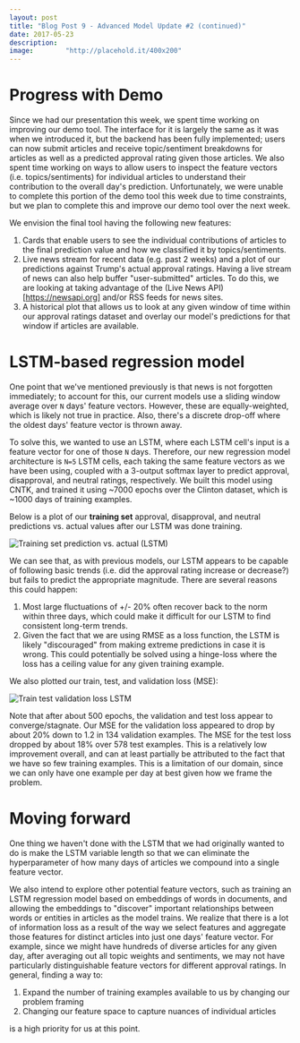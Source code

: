 ```yaml
---
layout: post
title: "Blog Post 9 - Advanced Model Update #2 (continued)"
date: 2017-05-23
description:
image:        "http://placehold.it/400x200"
---
```


# Progress with Demo
Since we had our presentation this week, we spent time working on improving
our demo tool. The interface for it is largely the same as it was when
we introduced it, but the backend has been fully implemented; users can
now submit articles and receive topic/sentiment breakdowns for articles as
well as a predicted approval rating given those articles. We also spent
time working on ways to allow users to inspect the feature vectors
(i.e. topics/sentiments) for individual articles to understand their
contribution to the overall day's prediction. Unfortunately, we were unable
to complete this portion of the demo tool this week due to time constraints,
but we plan to complete this and improve our demo tool over the next week.

We envision the final tool having the following new features:

1. Cards that enable users to see the individual contributions of articles
   to the final prediction value and how we classified it by topics/sentiments.
2. Live news stream for recent data (e.g. past 2 weeks) and a plot of our
   predictions against Trump's actual approval ratings. Having a live stream
   of news can also help buffer "user-submitted" articles. To do this, we
   are looking at taking advantage of the (Live News API)[https://newsapi.org]
   and/or RSS feeds for news sites.
3. A historical plot that allows us to look at any given window of time within
   our approval ratings dataset and overlay our model's predictions for that
   window if articles are available.

# LSTM-based regression model
One point that we've mentioned previously is that news is not forgotten
immediately; to account for this, our current models use a sliding window
average over `N` days' feature vectors. However, these are equally-weighted,
which is likely not true in practice. Also, there's a discrete drop-off where
the oldest days' feature vector is thrown away.

To solve this, we wanted to use an LSTM, where each LSTM cell's input is
a feature vector for one of those `N` days. Therefore, our new regression
model architecture is `N=5` LSTM cells, each taking the same feature vectors
as we have been using, coupled with a 3-output softmax layer to predict
approval, disapproval, and neutral ratings, respectively. We built this model
using CNTK, and trained it using ~7000 epochs over the Clinton dataset, which
is ~1000 days of training examples.

Below is a plot of our **training set** approval, disapproval, and neutral
predictions vs. actual values after our LSTM was done training.

![Training set prediction vs. actual (LSTM)](http://i.imgur.com/RjGKMKV.png)

We can see that, as with previous models, our LSTM appears to be capable
of following basic trends (i.e. did the approval rating increase or decrease?)
but fails to predict the appropriate magnitude. There are several reasons
this could happen:

1. Most large fluctuations of +/- 20% often recover back to the norm
   within three days, which could make it difficult for our LSTM to find
   consistent long-term trends.
2. Given the fact that we are using RMSE as a loss function, the LSTM is
   likely "discouraged" from making extreme predictions in case it is wrong.
   This could potentially be solved using a hinge-loss where the loss has
   a ceiling value for any given training example.

We also plotted our train, test, and validation loss (MSE):

![Train test validation loss LSTM](http://i.imgur.com/L0l2KeF.png)

Note that after about 500 epochs, the validation and test loss appear to
converge/stagnate. Our MSE for the validation loss appeared to drop by about
20% down to 1.2 in 134 validation examples. The MSE for the test loss dropped
by about 18% over 578 test examples. This is a relatively low improvement
overall, and can at least partially be attributed to the fact that we have
so few training examples. This is a limitation of our domain, since we can
only have one example per day at best given how we frame the problem.

# Moving forward

One thing we haven't done with the LSTM that we had originally wanted to
do is make the LSTM variable length so that we can eliminate the hyperparameter
of how many days of articles we compound into a single feature vector.

We also intend to explore other potential feature vectors, such as training
an LSTM regression model based on embeddings of words in documents, and
allowing the embeddings to "discover" important relationships between
words or entities in articles as the model trains. We realize that there
is a lot of information loss as a result of the way we select features
and aggregate those features for distinct articles into just one days' feature
vector. For example, since we might have hundreds of diverse articles for
any given day, after averaging out all topic weights and sentiments, we may
not have particularly distinguishable feature vectors for different approval
ratings. In general, finding a way to:

1. Expand the number of training examples available to us by changing our
   problem framing
2. Changing our feature space to capture nuances of individual articles

is a high priority for us at this point.
